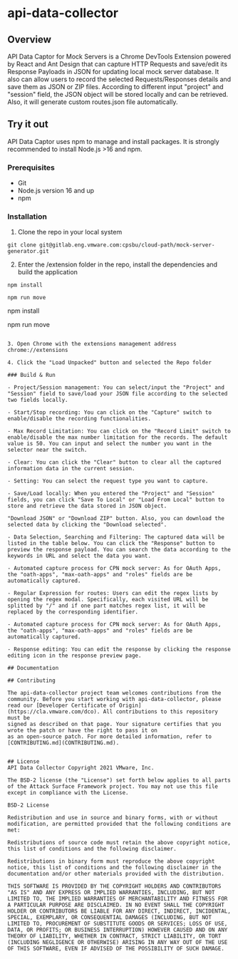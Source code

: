 # api-data-collector

## Overview
API Data Captor for Mock Servers is a Chrome DevTools Extension powered by React and Ant Design that can capture HTTP Requests and save/edit its Response Payloads in JSON for updating local mock server database. It also can allow users to record the selected Requests/Responses details and save them as JSON or ZIP files. According to different input "project" and "session" field, the JSON object will be stored locally and can be retrieved. Also, it will generate custom routes.json file automatically.

## Try it out
API Data Captor uses npm to manage and install packages. It is strongly recommended to install Node.js >16 and npm.

### Prerequisites

* Git
* Node.js version 16 and up
* npm

### Installation
1. Clone the repo in your local system
```
git clone git@gitlab.eng.vmware.com:cpsbu/cloud-path/mock-server-generator.git
```

2. Enter the /extension folder in the repo, install the dependencies and build the application
```
npm install
 
npm run move
```
npm install
 
npm run move
```

3. Open Chrome with the extensions management address chrome://extensions

4. Click the "Load Unpacked" button and selected the Repo folder

### Build & Run

- Project/Session management: You can select/input the "Project" and "Session" field to save/load your JSON file according to the selected two fields locally.

- Start/Stop recording: You can click on the "Capture" switch to enable/disable the recording functionalities.

- Max Record Limitation: You can click on the "Record Limit" switch to enable/disable the max number limitation for the records. The default value is 50. You can input and select the number you want in the selector near the switch.

- Clear: You can click the "Clear" button to clear all the captured information data in the current session.

- Setting: You can select the request type you want to capture.

- Save/Load locally: When you entered the "Project" and "Session" fields, you can click "Save To Local" or "Load From Local" button to store and retrieve the data stored in JSON object.

"Download JSON" or "Download ZIP" button. Also, you can download the selected data by clicking the "Download selected".

- Data Selection, Searching and Filtering: The captured data will be listed in the table below. You can click the "Response" button to preview the response payload. You can search the data according to the keywords in URL and select the data you want.

- Automated capture process for CPN mock server: As for OAuth Apps, the "oath-apps", "max-oath-apps" and "roles" fields are be automatically captured.

- Regular Expression for routes: Users can edit the regex lists by opening the regex modal. Specifically, each visited URL will be splitted by "/" and if one part matches regex list, it will be replaced by the corresponding identifier.

- Automated capture process for CPN mock server: As for OAuth Apps, the "oath-apps", "max-oath-apps" and "roles" fields are be automatically captured.

- Response editing: You can edit the response by clicking the response editing icon in the response preview page.

## Documentation

## Contributing

The api-data-collector project team welcomes contributions from the community. Before you start working with api-data-collector, please
read our [Developer Certificate of Origin](https://cla.vmware.com/dco). All contributions to this repository must be
signed as described on that page. Your signature certifies that you wrote the patch or have the right to pass it on
as an open-source patch. For more detailed information, refer to [CONTRIBUTING.md](CONTRIBUTING.md).


## License
API Data Collector Copyright 2021 VMware, Inc.

The BSD-2 license (the "License") set forth below applies to all parts of the Attack Surface Framework project. You may not use this file except in compliance with the License.

BSD-2 License

Redistribution and use in source and binary forms, with or without modification, are permitted provided that the following conditions are met:

Redistributions of source code must retain the above copyright notice, this list of conditions and the following disclaimer.

Redistributions in binary form must reproduce the above copyright notice, this list of conditions and the following disclaimer in the documentation and/or other materials provided with the distribution.

THIS SOFTWARE IS PROVIDED BY THE COPYRIGHT HOLDERS AND CONTRIBUTORS "AS IS" AND ANY EXPRESS OR IMPLIED WARRANTIES, INCLUDING, BUT NOT LIMITED TO, THE IMPLIED WARRANTIES OF MERCHANTABILITY AND FITNESS FOR A PARTICULAR PURPOSE ARE DISCLAIMED. IN NO EVENT SHALL THE COPYRIGHT HOLDER OR CONTRIBUTORS BE LIABLE FOR ANY DIRECT, INDIRECT, INCIDENTAL, SPECIAL, EXEMPLARY, OR CONSEQUENTIAL DAMAGES (INCLUDING, BUT NOT LIMITED TO, PROCUREMENT OF SUBSTITUTE GOODS OR SERVICES; LOSS OF USE, DATA, OR PROFITS; OR BUSINESS INTERRUPTION) HOWEVER CAUSED AND ON ANY THEORY OF LIABILITY, WHETHER IN CONTRACT, STRICT LIABILITY, OR TORT (INCLUDING NEGLIGENCE OR OTHERWISE) ARISING IN ANY WAY OUT OF THE USE OF THIS SOFTWARE, EVEN IF ADVISED OF THE POSSIBILITY OF SUCH DAMAGE.
